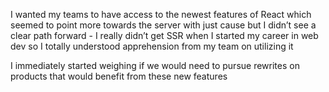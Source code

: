 I wanted my teams to have access to the newest features of React which seemed to point more towards the server with just cause but I didn’t see a clear path forward - I really didn’t get SSR when I started my career in web dev so I totally understood apprehension from my team on utilizing it

I immediately started weighing if we would need to pursue rewrites on products that would benefit from these new features